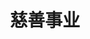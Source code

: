 ---
title: "慈善事业"
description: "音乐教育和人道主义倡议"
type: "philanthropy"
layout: "single"
donation_enabled: true
--- 